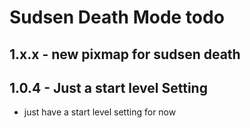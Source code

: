 # Sudsen Death Mode todo

## 1.x.x - new pixmap for sudsen death

## 1.0.4 - Just a start level Setting
* just have a start level setting for now
